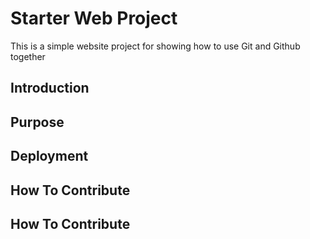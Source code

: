 # Starter Web Project

This is a simple website project for showing how
to use Git and Github together

## Introduction

## Purpose


## Deployment

## How To Contribute

## How To Contribute
